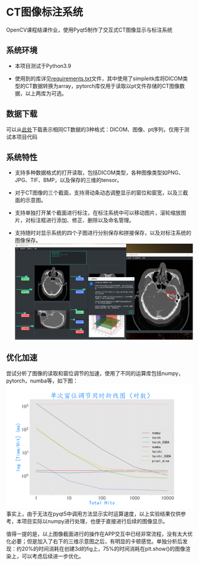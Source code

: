 # CT图像标注系统

OpenCV课程结课作业，使用Pyqt5制作了交互式CT图像显示与标注系统

## 系统环境
- 本项目测试于Python3.9

- 使用到的库详见[requirements.txt](./requirements.txt)文件，其中使用了simpleitk库将DICOM类型的CT数据转换为array，pytorch库仅用于读取以pt文件存储的CT图像数据，以上两库为可选。
  

## 数据下载
可以从[此处](https://drive.google.com/drive/folders/1z-UmHsR2IqKwHsbxdKyMTT59qmnDEh6V?usp=share_link)下载表示相同CT数据的3种格式：DICOM、图像、pt序列，仅用于测试本项目代码

## 系统特性
- 支持多种数据格式的打开读取，包括DICOM类型，各种图像类型如PNG、JPG、TIF、BMP，以及保存的三维的tensor。

- 对于CT图像的三个截面，支持滑动条动态调整显示的窗位和窗宽，以及三截面的示意图。

- 支持单独打开某个截面进行标注，在标注系统中可以移动图片，滚轮缩放图片，对标注框进行添加、修正、删除以及命名管理。

- 支持随时对显示系统的四个子图进行分别保存和拼接保存，以及对标注系统的图像保存。
![demo图片](./demos/demo.png)

## 优化加速
尝试分析了图像的读取和窗位调节的加速，使用了不同的运算库包括numpy，pytorch，numba等，如下图：
![速度比较](./faster_reader/fig1.png)
事实上，由于无法在pyqt5中调用方法显示实时运算速度，以上实验结果仅供参考，本项目实际以numpy进行处理，也便于直接进行后续的图像显示。

值得一提的是，以上图像截面进行的操作在APP交互中已经非常流程，没有太大优化必要；但是加入了右下的三维示意图之后，有明显的卡顿感觉。单独分析后发现：约20%的时间消耗在创建3d的fig上，75%的时间消耗在plt.show()的图像渲染上，可以考虑后续进一步优化。
